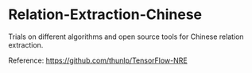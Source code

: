 # Relation-Extraction-Chinese

Trials on different algorithms and open source tools for Chinese relation extraction.

Reference: https://github.com/thunlp/TensorFlow-NRE
